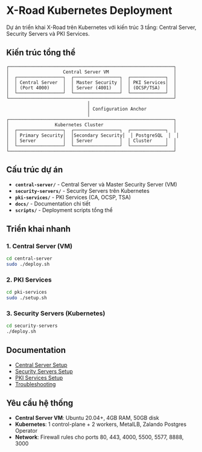 # X-Road Kubernetes Deployment

Dự án triển khai X-Road trên Kubernetes với kiến trúc 3 tầng: Central Server, Security Servers và PKI Services.

## Kiến trúc tổng thể

```
┌─────────────────────────────────────────────────────────────┐
│                    Central Server VM                        │
│  ┌─────────────────┐  ┌─────────────────┐  ┌─────────────┐  │
│  │ Central Server  │  │ Master Security │  │ PKI Services│  │
│  │ (Port 4000)     │  │ Server (4001)   │  │ (OCSP/TSA)  │  │
│  └─────────────────┘  └─────────────────┘  └─────────────┘  │
└─────────────────────────────────────────────────────────────┘
                              │
                              │ Configuration Anchor
                              │
┌─────────────────────────────────────────────────────────────┐
│                 Kubernetes Cluster                          │
│  ┌─────────────────┐  ┌─────────────────┐  ┌─────────────┐  │
│  │ Primary Security│  │Secondary Security│  │ PostgreSQL  │  │
│  │ Server          │  │ Server          │  │ Cluster     │  │
│  └─────────────────┘  └─────────────────┘  └─────────────┘  │
└─────────────────────────────────────────────────────────────┘
```

## Cấu trúc dự án

- **`central-server/`** - Central Server và Master Security Server (VM)
- **`security-servers/`** - Security Servers trên Kubernetes
- **`pki-services/`** - PKI Services (CA, OCSP, TSA)
- **`docs/`** - Documentation chi tiết
- **`scripts/`** - Deployment scripts tổng thể

## Triển khai nhanh

### 1. Central Server (VM)
```bash
cd central-server
sudo ./deploy.sh
```

### 2. PKI Services
```bash
cd pki-services
sudo ./setup.sh
```

### 3. Security Servers (Kubernetes)
```bash
cd security-servers
./deploy.sh
```

## Documentation

- [Central Server Setup](docs/central-server.md)
- [Security Servers Setup](docs/security-servers.md)
- [PKI Services Setup](docs/pki-services.md)
- [Troubleshooting](docs/troubleshooting.md)

## Yêu cầu hệ thống

- **Central Server VM**: Ubuntu 20.04+, 4GB RAM, 50GB disk
- **Kubernetes**: 1 control-plane + 2 workers, MetalLB, Zalando Postgres Operator
- **Network**: Firewall rules cho ports 80, 443, 4000, 5500, 5577, 8888, 3000
